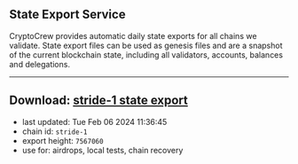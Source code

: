 ## State Export Service
CryptoCrew provides automatic daily state exports for all chains we validate. State export files can be used as genesis files and are a snapshot of the current blockchain state, including all validators, accounts, balances and delegations.

---
**Download: [stride-1 state export](https://dl.ccvalidators.com/SERVICE/stride/stride-1_export_7567060.json)**
---

- last updated: Tue Feb 06 2024 11:36:45
- chain id: `stride-1`
- export height: `7567060`
- use for: airdrops, local tests, chain recovery
